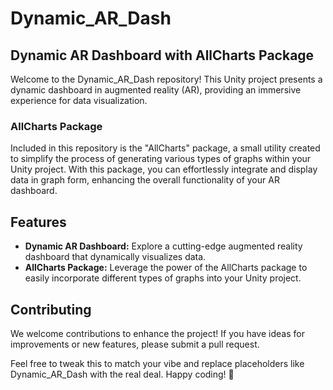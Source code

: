 # Dynamic_AR_Dash

## Dynamic AR Dashboard with AllCharts Package

Welcome to the Dynamic_AR_Dash repository! This Unity project presents a dynamic dashboard in augmented reality (AR), providing an immersive experience for data visualization.

### AllCharts Package

Included in this repository is the "AllCharts" package, a small utility created to simplify the process of generating various types of graphs within your Unity project. With this package, you can effortlessly integrate and display data in graph form, enhancing the overall functionality of your AR dashboard.

## Features

- **Dynamic AR Dashboard:** Explore a cutting-edge augmented reality dashboard that dynamically visualizes data.
- **AllCharts Package:** Leverage the power of the AllCharts package to easily incorporate different types of graphs into your Unity project.

## Contributing

We welcome contributions to enhance the project! If you have ideas for improvements or new features, please submit a pull request.


Feel free to tweak this to match your vibe and replace placeholders like Dynamic_AR_Dash with the real deal. Happy coding! 🚀
